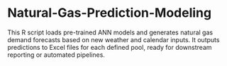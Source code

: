 # Natural-Gas-Prediction-Modeling
This R script loads pre-trained ANN models and generates natural gas demand forecasts based on new weather and calendar inputs. It outputs predictions to Excel files for each defined pool, ready for downstream reporting or automated pipelines.
